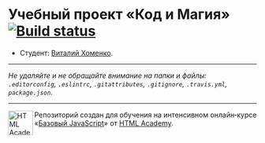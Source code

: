 # Учебный проект «Код и Магия» [![Build status][travis-image]][travis-url]

* Студент: [Виталий Хоменко](https://up.htmlacademy.ru/javascript/12/user/116601).

---

_Не удаляйте и не обращайте внимание на папки и файлы:_<br>
_`.editorconfig`, `.eslintrc`, `.gitattributes`, `.gitignore`, `.travis.yml`, `package.json`._

---

<a href="https://htmlacademy.ru/intensive/javascript"><img align="left" width="50" height="50" title="HTML Academy" src="https://up.htmlacademy.ru/static/img/intensive/javascript/logo-for-github.svg"></a>

Репозиторий создан для обучения на интенсивном онлайн‑курсе «[Базовый JavaScript](https://htmlacademy.ru/intensive/javascript)» от [HTML Academy](https://htmlacademy.ru).

[travis-image]: https://travis-ci.org/htmlacademy-javascript/116601-code-and-magick.svg?branch=master
[travis-url]: https://travis-ci.org/htmlacademy-javascript/116601-code-and-magick
